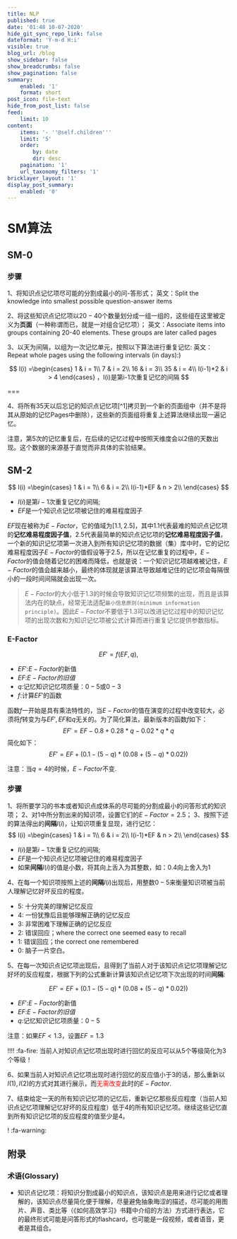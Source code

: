 ```yaml
---
title: NLP
published: true
date: '01:48 10-07-2020'
hide_git_sync_repo_link: false
dateformat: 'Y-m-d H:i'
visible: true
blog_url: /blog
show_sidebar: false
show_breadcrumbs: false
show_pagination: false
summary:
    enabled: '1'
    format: short
post_icon: file-text
hide_from_post_list: false
feed:
    limit: 10
content:
    items: '- ''@self.children'''
    limit: '5'
    order:
        by: date
        dir: desc
    pagination: '1'
    url_taxonomy_filters: '1'
bricklayer_layout: '1'
display_post_summary:
    enabled: '0'
---
```


# SM算法

## SM-0

### 步骤

1、将知识点记忆项尽可能的分割成最小的问-答形式；
英文：Split the knowledge into smallest possible question-answer items

2、将这些知识点记忆项以$20-40$个数量划分成一组一组的，这些组在这里被定义为**页面**（一种称谓而已，就是一对组合记忆项）；
英文：Associate items into groups containing 20-40 elements. These groups are later called pages

3、以天为间隔，以组为一次记忆单元，按照以下算法进行重复记忆: 
英文：Repeat whole pages using the following intervals (in days):)

$$
 I(i) =\begin{cases}
 1 & i = 1\\
 7 & i = 2\\
 16 & i = 3\\
 35 & i = 4\\ 
 I(i-1)*2 & i > 4
 \end{cases} 
 ，I(i)是第i-1次重复记忆的间隔
$$

===

4、将所有$35$天以后忘记的知识点记忆项[^1]拷贝到一个新的页面组中（并不是将其从原始的记忆Pages中删除），这些新的页面组将重复上述算法继续出现一遍记忆。

注意，第$5$次的记忆重复后，在后续的记忆过程中按照天维度会以$2$倍的天数出现。这个数据的来源基于直觉而非具体的实验结果。

## SM-2
$$
 I(i) =\begin{cases}
 1 & i = 1\\
 6 & i = 2\\
 I(i-1)*EF & n > 2\\
 \end{cases} 
$$

+ $I(i)$是第$i-1$次重复记忆的间隔;
+ $EF$是一个知识点记忆项被记住的难易程度因子

$EF$现在被称为$E-Factor$，它的值域为$[1.1,2.5]$，其中$1.1$代表最难的知识点记忆项的**记忆难易程度因子值**，$2.5$代表最简单的知识点记忆项的**记忆难易程度因子值**，一个新的知识记忆项第一次进入到所有知识记忆项的数据（集）库中时，它的记忆难易程度因子$E-Factor$的值假设等于$2.5$，所以在记忆重复的过程中，$E-Factor$的值会随着记忆的困难而降低，也就是说：一个知识记忆项越难被记住，$E-Factor$的值会越来越小，最终的体现就是该算法导致越难记住的记忆项会每隔很小的一段时间间隔就会出现一次。

> $E-Factor$的大小低于$1.3$的时候会导致知识记忆项频繁的出现，而且是该算法内在的缺点，经常无法适配`最小信息原则(minimum information principle)`。因此$E-Factor$不要低于$1.3$可以改进记忆过程中的知识记忆项的出现次数和为知识记忆项被公式计算而进行重复记忆提供参数指标。

### E-Factor

$$
EF'=f(EF,q),
$$
+ $EF'$:$E-Factor$的新值
+ $EF$:$E-Factor的旧值$
+ $q$:记忆知识记忆项质量：$0-5$或$0-3$
+ $f$:计算$EF'$的函数

函数$f$一开始是具有乘法特性的，当$E-Factor$的值在演变的过程中改变较大，必须将$f$转变为与$EF',EF$和$q$无关的。为了简化算法，最新版本的函数$f$如下：
$$
EF'=EF-0.8+0.28*q-0.02*q*q
$$
简化如下：
$$
EF'=EF+(0.1-(5-q)*(0.08+(5-q)*0.02))
$$

注意：当$q=4$的时候，$E-Factor$不变.

### 步骤
1、将所要学习的书本或者知识点成体系的尽可能的分割成最小的问答形式的知识项；
2、对1中所分割出来的知识项，设置它们的$E-Factor=2.5$；
3、按照下述的算法得出的**间隔**$I(i)$，让知识项重复显现，进行记忆：
$$
I(i) =\begin{cases}
1 & i = 1\\
6 & i = 2\\
I(i-1)*EF & n > 2\\
\end{cases} 
$$

+ $I(i)$是第$i-1$次重复记忆的间隔;
+ $EF$是一个知识点记忆项被记住的难易程度因子
+ 如果**间隔**$I(i)$的值是小数，将其向上舌入为其整数，如：$0.4$向上舍入为$1$

4、在每一个知识项按照上述的**间隔**$I(i)$出现后，用整数$0-5$来衡量知识项被当前人理解记忆好坏反应的程度。
  + $5$: 十分完美的理解记忆反应
  + $4$: 一份犹豫后且能够理解正确的记忆反应
  + $3$: 非常困难下理解正确的记忆反应
  + $2$: 错误回应；where the correct one seemed easy to recall
  + $1$: 错误回应；the correct one remembered
  + $0$: 脑子一片空白。

5、在每一次知识点记忆项出现后，且得到了当前人对于该知识点记忆项理解记忆好坏的反应程度，根据下列的公式重新计算该知识点记忆项下次出现的时间**间隔**:

$$
EF'=EF+(0.1-(5-q)*(0.08+(5-q)*0.02))
$$
+ $EF'$:$E-Factor$的新值
+ $EF$:$E-Factor的旧值$
+ $q$:记忆知识记忆项质量：$0-5$

注意：如果$EF<1.3$，设置$EF=1.3$

!!!! :fa-fire: 当前人对知识点记忆项出现时进行回忆的反应可以从$5$个等级简化为$3$个等级！


6、如果当前人对知识点记忆项出现时进行回忆的反应值小于$3$的话，那么重新以$I(1),I(2)$的方式对其进行展示，而<font color="#ff0000">无需改变</font>此时的$E-Factor$.

7、结束给定一天的所有知识记忆项的记忆后，重新记忆那些反应程度（当前人知识点记忆项理解记忆好坏的反应程度）低于$4$的所有知识记忆项。继续这些记忆直到所有知识记忆项的反应程度的值至少是$4$。

! :fa-warning:

## 附录
### 术语(Glossary)
+ 知识点记忆项：将知识分割成最小的知识点，该知识点是用来进行记忆或者理解的，该知识点尽量简化便于理解，尽量避免抽象晦涩的描述，尽可能的用图片、声音、类比等（《如何高效学习》书籍中介绍的方法）方式进行表达，它的最终形式可能是问答形式的flashcard，也可能是一段视频，或者语音，更者是其组合。